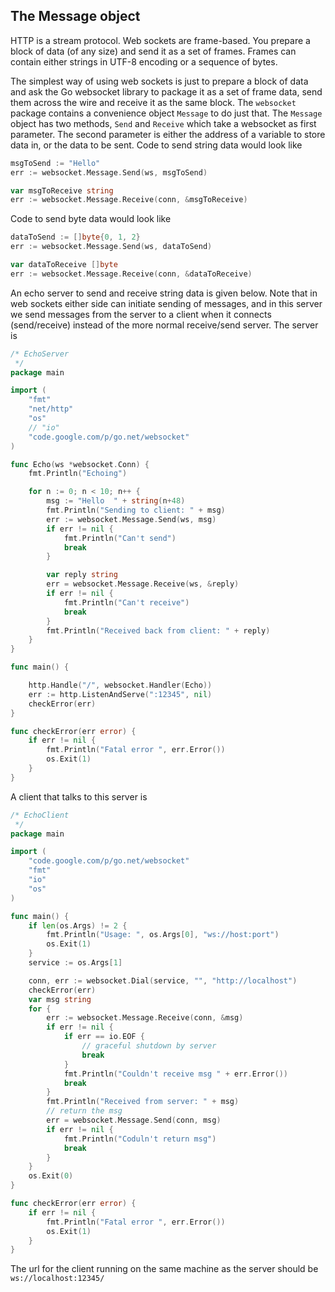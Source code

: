 ## The Message object

HTTP is a stream protocol. Web sockets are frame-based. You prepare a block of data (of any size) and send it as a set of frames. Frames can contain either strings in UTF-8 encoding or a sequence of bytes.

The simplest way of using web sockets is just to prepare a block of data and ask the Go websocket library to package it as a set of frame data, send them across the wire and receive it as the same block. The `websocket` package contains a convenience object `Message` to do just that. The `Message` object has two methods, `Send` and `Receive` which take a websocket as first parameter. The second parameter is either the address of a variable to store data in, or the data to be sent. Code to send string data would look like

```go
msgToSend := "Hello"
err := websocket.Message.Send(ws, msgToSend)

var msgToReceive string
err := websocket.Message.Receive(conn, &msgToReceive)
```

Code to send byte data would look like

```go
dataToSend := []byte{0, 1, 2}
err := websocket.Message.Send(ws, dataToSend)

var dataToReceive []byte
err := websocket.Message.Receive(conn, &dataToReceive)
```

An echo server to send and receive string data is given below. Note that in web sockets either side can initiate sending of messages, and in this server we send messages from the server to a client when it connects (send/receive) instead of the more normal receive/send server. The server is

```go
/* EchoServer
 */
package main

import (
	"fmt"
	"net/http"
	"os"
	// "io"
	"code.google.com/p/go.net/websocket"
)

func Echo(ws *websocket.Conn) {
	fmt.Println("Echoing")

	for n := 0; n < 10; n++ {
		msg := "Hello  " + string(n+48)
		fmt.Println("Sending to client: " + msg)
		err := websocket.Message.Send(ws, msg)
		if err != nil {
			fmt.Println("Can't send")
			break
		}

		var reply string
		err = websocket.Message.Receive(ws, &reply)
		if err != nil {
			fmt.Println("Can't receive")
			break
		}
		fmt.Println("Received back from client: " + reply)
	}
}

func main() {

	http.Handle("/", websocket.Handler(Echo))
	err := http.ListenAndServe(":12345", nil)
	checkError(err)
}

func checkError(err error) {
	if err != nil {
		fmt.Println("Fatal error ", err.Error())
		os.Exit(1)
	}
}
```

A client that talks to this server is

```go
/* EchoClient
 */
package main

import (
	"code.google.com/p/go.net/websocket"
	"fmt"
	"io"
	"os"
)

func main() {
	if len(os.Args) != 2 {
		fmt.Println("Usage: ", os.Args[0], "ws://host:port")
		os.Exit(1)
	}
	service := os.Args[1]

	conn, err := websocket.Dial(service, "", "http://localhost")
	checkError(err)
	var msg string
	for {
		err := websocket.Message.Receive(conn, &msg)
		if err != nil {
			if err == io.EOF {
				// graceful shutdown by server
				break
			}
			fmt.Println("Couldn't receive msg " + err.Error())
			break
		}
		fmt.Println("Received from server: " + msg)
		// return the msg
		err = websocket.Message.Send(conn, msg)
		if err != nil {
			fmt.Println("Coduln't return msg")
			break
		}
	}
	os.Exit(0)
}

func checkError(err error) {
	if err != nil {
		fmt.Println("Fatal error ", err.Error())
		os.Exit(1)
	}
}
```

The url for the client running on the same machine as the server should be `ws://localhost:12345/`

